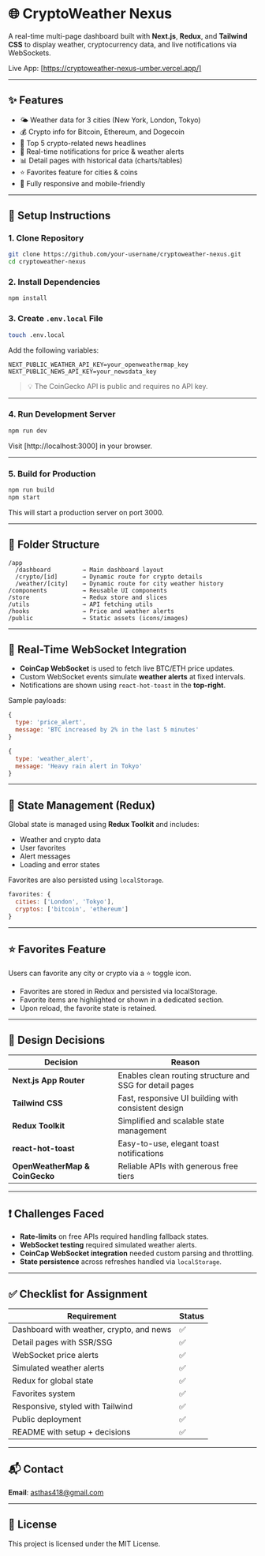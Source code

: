 # 🌐 CryptoWeather Nexus

A real-time multi-page dashboard built with **Next.js**, **Redux**, and **Tailwind CSS** to display weather, cryptocurrency data, and live notifications via WebSockets.

Live App: [https://cryptoweather-nexus-umber.vercel.app/]

---

## ✨ Features

- 🌤️ Weather data for 3 cities (New York, London, Tokyo)
- 💰 Crypto info for Bitcoin, Ethereum, and Dogecoin
- 📰 Top 5 crypto-related news headlines
- 🔔 Real-time notifications for price & weather alerts
- 📊 Detail pages with historical data (charts/tables)
- ⭐ Favorites feature for cities & coins
- 📱 Fully responsive and mobile-friendly

---

## 🧪 Setup Instructions

### 1. Clone Repository

```bash
git clone https://github.com/your-username/cryptoweather-nexus.git
cd cryptoweather-nexus
```

### 2. Install Dependencies

```bash
npm install
```

### 3. Create `.env.local` File

```bash
touch .env.local
```

Add the following variables:

```env
NEXT_PUBLIC_WEATHER_API_KEY=your_openweathermap_key
NEXT_PUBLIC_NEWS_API_KEY=your_newsdata_key
```

> 💡 The CoinGecko API is public and requires no API key.

---

### 4. Run Development Server

```bash
npm run dev
```

Visit [http://localhost:3000] in your browser.

---

### 5. Build for Production

```bash
npm run build
npm start
```

This will start a production server on port 3000.

---

## 📁 Folder Structure

```
/app
  /dashboard         → Main dashboard layout
  /crypto/[id]       → Dynamic route for crypto details
  /weather/[city]    → Dynamic route for city weather history
/components          → Reusable UI components
/store               → Redux store and slices
/utils               → API fetching utils
/hooks               → Price and weather alerts
/public              → Static assets (icons/images)
```

---

## 📡 Real-Time WebSocket Integration

- **CoinCap WebSocket** is used to fetch live BTC/ETH price updates.
- Custom WebSocket events simulate **weather alerts** at fixed intervals.
- Notifications are shown using `react-hot-toast` in the **top-right**.

Sample payloads:
```js
{
  type: 'price_alert',
  message: 'BTC increased by 2% in the last 5 minutes'
}

{
  type: 'weather_alert',
  message: 'Heavy rain alert in Tokyo'
}
```

---

## 💾 State Management (Redux)

Global state is managed using **Redux Toolkit** and includes:

- Weather and crypto data
- User favorites
- Alert messages
- Loading and error states

Favorites are also persisted using `localStorage`.

```js
favorites: {
  cities: ['London', 'Tokyo'],
  cryptos: ['bitcoin', 'ethereum']
}
```

---

## ⭐ Favorites Feature

Users can favorite any city or crypto via a ⭐ toggle icon.

- Favorites are stored in Redux and persisted via localStorage.
- Favorite items are highlighted or shown in a dedicated section.
- Upon reload, the favorite state is retained.

---

## 🧱 Design Decisions

| Decision | Reason |
| -------- | ------ |
| **Next.js App Router** | Enables clean routing structure and SSG for detail pages |
| **Tailwind CSS** | Fast, responsive UI building with consistent design |
| **Redux Toolkit** | Simplified and scalable state management |
| **react-hot-toast** | Easy-to-use, elegant toast notifications |
| **OpenWeatherMap & CoinGecko** | Reliable APIs with generous free tiers |

---

## ❗ Challenges Faced

- **Rate-limits** on free APIs required handling fallback states.
- **WebSocket testing** required simulated weather alerts.
- **CoinCap WebSocket integration** needed custom parsing and throttling.
- **State persistence** across refreshes handled via `localStorage`.

---

## ✅ Checklist for Assignment

| Requirement | Status |
| ----------- | ------ |
| Dashboard with weather, crypto, and news | ✅ |
| Detail pages with SSR/SSG | ✅ |
| WebSocket price alerts | ✅ |
| Simulated weather alerts | ✅ |
| Redux for global state | ✅ |
| Favorites system | ✅ |
| Responsive, styled with Tailwind | ✅ |
| Public deployment | ✅ |
| README with setup + decisions | ✅ |

---

## 📬 Contact

**Email**: asthas418@gmail.com

---

## 📄 License

This project is licensed under the MIT License.